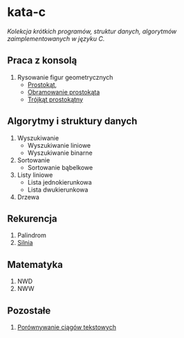 # kata-c
_Kolekcja krótkich programów, struktur danych, algorytmów zaimplementowanych w języku C._

Praca z konsolą
---------------

1. Rysowanie figur geometrycznych
    * [Prostokąt](/console/print_rectangle.c),
    * [Obramowanie prostokąta](/console/print_rectangle_with_border.c)
    * [Trójkąt prostokątny](/console/print_triangle_rectangular.c)

Algorytmy i struktury danych
----------------------------

1. Wyszukiwanie
    * Wyszukiwanie liniowe
    * Wyszukiwanie binarne
2. Sortowanie
    * Sortowanie bąbelkowe
3. Listy liniowe
    * Lista jednokierunkowa
    * Lista dwukierunkowa
4. Drzewa

Rekurencja
----------

1. Palindrom
2. [Silnia](/recursion/factorial.c)

Matematyka
----------

1. NWD
2. NWW

Pozostałe
---------

1. [Porównywanie ciągów tekstowych](/other/string_compare.c)
